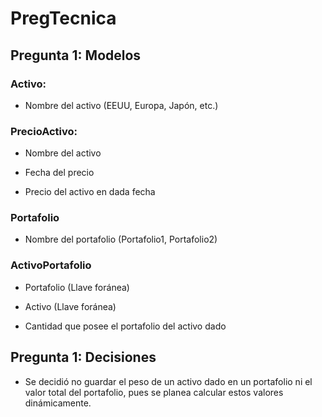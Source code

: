 # PregTecnica

## Pregunta 1: Modelos

### Activo:

- Nombre del activo (EEUU, Europa, Japón, etc.)

### PrecioActivo:

- Nombre del activo

- Fecha del precio

- Precio del activo en dada fecha


### Portafolio

- Nombre del portafolio (Portafolio1, Portafolio2)

### ActivoPortafolio

- Portafolio (Llave foránea)

- Activo (Llave foránea)

- Cantidad que posee el portafolio del activo dado

## Pregunta 1: Decisiones

- Se decidió no guardar el peso de un activo dado en un portafolio ni el valor total del portafolio, pues se planea calcular estos valores dinámicamente.